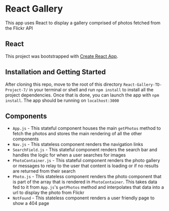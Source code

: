 # React Gallery
This app uses React to display a gallery comprised of photos fetched from the Flickr API

## React
This project was bootstrapped with [Create React App](https://github.com/facebook/create-react-app).

## Installation and Getting Started
After cloning this repo, move to the root of this directory `React-Gallery-TD-Project-7/` in your terminal or shell and run `npm install` to install all the project dependencies. Once that is done, you can launch the app with `npm install`. The app should be running on `localhost:3000`

## Components
* `App.js` - This stateful component houses the main `getPhotos` method to fetch the photos and stores the main rendering of all the other components
* `Nav.js` - This stateless component renders the navigation links
* `SearchField.js` - This stateful component renders the search bar and handles the logic for when a user searches for images
* `PhotoContainer.js` - This stateful component renders the photo gallery or messages to relay to the user that content is loading or if no results are returned from their search
* `Photo.js` - This stateless component renders the photo component that is part of the array that is rendered in `PhotoContainer`. This takes data fed to it from `App.js`'s `getPhotos` method and interpolates that data into a url to display the photo from Flickr
* `NotFound` - This stateless component renders a user friendly page to show a 404 page
